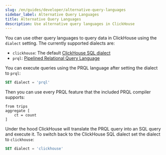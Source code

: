 ```yaml
---
slug: /en/guides/developer/alternative-query-languages
sidebar_label: Alternative Query Languages
title: Alternative Query Languages
description: Use alternative query languages in ClickHouse
---
```


You can use other query languages to query data in ClickHouse using the `dialect` setting. The currently supported dialects are:
- `clickhouse`: The default [ClickHouse SQL dialect](../../sql-reference/syntax.md)
- `prql`: [Pipelined Relational Query Language](https://prql-lang.org/)

You can execute queries using the PRQL language after setting the dialect to `prql`:
```sql
SET dialect = 'prql'
```

Then you can use every PRQL feature that the included PRQL compiler supports:

```prql
from trips
aggregate [
    ct = count
]
```

Under the hood ClickHouse will translate the PRQL query into an SQL query and execute it. To switch back to the ClickHouse SQL dialect set the dialect to `clickhouse`:
```sql
SET dialect = 'clickhouse'
```
